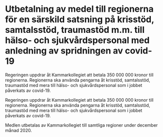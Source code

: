 # Utbetalning av medel till regionerna för en särskild satsning på krisstöd, samtalsstöd, traumastöd m.m. till hälso- och sjukvårdspersonal med anledning av spridningen av covid-19

Regeringen uppdrar åt Kammarkollegiet att betala 350 000 000 kronor till regionerna. Regionerna ska använda pengarna åt krisstöd, samtalsstöd, traumastöd med mera till hälso- och sjukvårdspersonal som i jobbet påverkats av covid-19.

Regeringen uppdrar åt Kammarkollegiet att betala 350 000 000 kronor till regionerna. Regionerna ska använda pengarna åt krisstöd, samtalsstöd, traumastöd med mera till hälso- och sjukvårdspersonal som i jobbet påverkats av covid-19.

Medlen utbetalas av Kammarkollegiet till samtliga regioner under december månad 2020.
